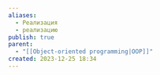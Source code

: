 ```yaml
---
aliases:
  - Реализация
  - реализацию
publish: true
parent:
  - "[[Object-oriented programming|OOP]]"
created: 2023-12-25 18:34
---
```

 